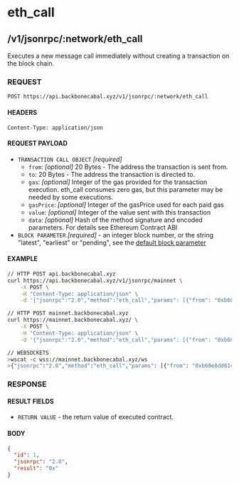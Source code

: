 # eth_call

## /v1/jsonrpc/:network/eth_call

Executes a new message call immediately without creating a transaction on the block chain.

### REQUEST

`POST https://api.backbonecabal.xyz/v1/jsonrpc/:network/eth_call`

#### HEADERS

`Content-Type: application/json`

#### REQUEST PAYLOAD

- `TRANSACTION CALL OBJECT` _[required]_
  - `from`: _[optional]_ 20 Bytes - The address the transaction is sent from.
  - `to`: 20 Bytes - The address the transaction is directed to.
  - `gas`: _[optional]_ Integer of the gas provided for the transaction execution. eth_call consumes zero gas, but
    this parameter may be needed by some executions.
  - `gasPrice`: _[optional]_ Integer of the gasPrice used for each paid gas
  - `value`: _[optional]_ Integer of the value sent with this transaction
  - `data`: _[optional]_ Hash of the method signature and encoded parameters. For details see Ethereum Contract ABI
- `BLOCK PARAMETER` _[required]_ - an integer block number, or the string "latest", "earliest" or "pending", see the
  [default block parameter](https://github.com/ethereum/wiki/wiki/JSON-RPC#the-default-block-parameter)

#### EXAMPLE

```bash
// HTTP POST api.backbonecabal.xyz
curl https://api.backbonecabal.xyz/v1/jsonrpc/mainnet \
    -X POST \
    -H "Content-Type: application/json" \
    -d '{"jsonrpc":"2.0","method":"eth_call","params": [{"from": "0xb60e8dd61c5d32be8058bb8eb970870f07233155","to": "0xd46e8dd67c5d32be8058bb8eb970870f07244567","gas": "0x76c0","gasPrice": "0x9184e72a000","value": "0x9184e72a","data": "0xd46e8dd67c5d32be8d46e8dd67c5d32be8058bb8eb970870f072445675058bb8eb970870f072445675"}, "latest"],"id":1}'

// HTTP POST mainnet.backbonecabal.xyz
curl https://mainnet.backbonecabal.xyz/ \
    -X POST \
    -H "Content-Type: application/json" \
    -d '{"jsonrpc":"2.0","method":"eth_call","params": [{"from": "0xb60e8dd61c5d32be8058bb8eb970870f07233155","to": "0xd46e8dd67c5d32be8058bb8eb970870f07244567","gas": "0x76c0","gasPrice": "0x9184e72a000","value": "0x9184e72a","data": "0xd46e8dd67c5d32be8d46e8dd67c5d32be8058bb8eb970870f072445675058bb8eb970870f072445675"}, "latest"],"id":1}'

// WEBSOCKETS
>wscat -c wss://mainnet.backbonecabal.xyz/ws
>{"jsonrpc":"2.0","method":"eth_call","params": [{"from": "0xb60e8dd61c5d32be8058bb8eb970870f07233155","to": "0xd46e8dd67c5d32be8058bb8eb970870f07244567","gas": "0x76c0","gasPrice": "0x9184e72a000","value": "0x9184e72a","data": "0xd46e8dd67c5d32be8d46e8dd67c5d32be8058bb8eb970870f072445675058bb8eb970870f072445675"}, "latest"],"id":1}
```

### RESPONSE

#### RESULT FIELDS

- `RETURN VALUE` - the return value of executed contract.

#### BODY

```json
{
  "id": 1,
  "jsonrpc": "2.0",
  "result": "0x"
}
```
